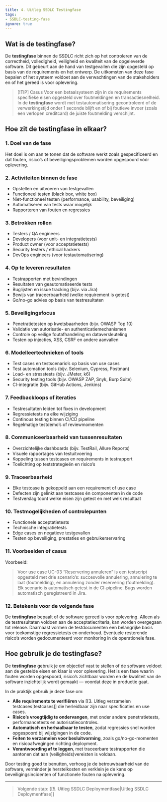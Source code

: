 ```yaml
---
title: 4. Uitleg SSDLC Testingfase
tags:
- SSDLC-testing-fase
ignore: true
---
```


## Wat is de testingfase?
De **testingfase** binnen de SSDLC richt zich op het controleren van de correctheid, volledigheid, veiligheid en kwaliteit van de opgeleverde software. Dit gebeurt aan de hand van testgevallen die zijn opgesteld op basis van de requirements en het ontwerp. De uitkomsten van deze fase bepalen of het systeem voldoet aan de verwachtingen van de stakeholders en of het gereed is voor oplevering.

> [!TIP] Casus
> Voor een betaalsysteem zijn in de requirements specifieke eisen opgesteld over foutmeldingen en transactiesnelheid. In de **testingfase** wordt met testautomatisering gecontroleerd of de verwerkingstijd onder 1 seconde blijft en of bij foutieve invoer (zoals een verlopen creditcard) de juiste foutmelding verschijnt.

## Hoe zit de testingfase in elkaar?
### 1. Doel van de fase
Het doel is om aan te tonen dat de software werkt zoals gespecificeerd en dat fouten, risico’s of beveiligingsproblemen worden opgespoord vóór oplevering.

### 2. Activiteiten binnen de fase
- Opstellen en uitvoeren van testgevallen
- Functioneel testen (black box, white box)
- Niet-functioneel testen (performance, usability, beveiliging)
- Automatiseren van tests waar mogelijk
- Rapporteren van fouten en regressies

### 3. Betrokken rollen
- Testers / QA engineers
- Developers (voor unit- en integratietests)
- Product owner (voor acceptatietests)
- Security testers / ethical hackers
- DevOps engineers (voor testautomatisering)

### 4. Op te leveren resultaten
- Testrapporten met bevindingen
- Resultaten van geautomatiseerde tests
- Buglijsten en issue tracking (bijv. via Jira)
- Bewijs van traceerbaarheid (welke requirement is getest)
- Go/no-go advies op basis van testresultaten

### 5. Beveiligingsfocus
- Penetratietesten op kwetsbaarheden (bijv. OWASP Top 10)
- Validatie van autorisatie- en authenticatiemechanismen
- Controle op veilige foutafhandeling en dataversleuteling
- Testen op injecties, XSS, CSRF en andere aanvallen

### 6. Modelleertechnieken of tools
- Test cases en testscenario’s op basis van use cases
- Test automation tools (bijv. Selenium, Cypress, Postman)
- Load- en stresstests (bijv. JMeter, k6)
- Security testing tools (bijv. OWASP ZAP, Snyk, Burp Suite)
- CI-integratie (bijv. GitHub Actions, Jenkins)

### 7. Feedbackloops of iteraties
- Testresultaten leiden tot fixes in development
- Regressietests na elke wijziging
- Continous testing binnen CI/CD pipeline
- Regelmatige testdemo’s of reviewmomenten

### 8. Communiceerbaarheid van tussenresultaten
- Overzichtelijke dashboards (bijv. TestRail, Allure Reports)
- Visuele rapportages van testuitvoering
- Koppeling tussen testcases en requirements in testrapport
- Toelichting op teststrategieën en risico’s

### 9. Traceerbaarheid
- Elke testcase is gekoppeld aan een requirement of use case
- Defecten zijn gelinkt aan testcases én componenten in de code
- Testverslag toont welke eisen zijn getest en met welk resultaat

### 10. Testmogelijkheden of controlepunten
- Functionele acceptatietests
- Technische integratietests
- Edge cases en negatieve testgevallen
- Testen op beveiliging, prestaties en gebruikerservaring

### 11. Voorbeelden of casus
Voorbeeld:
> Voor use case UC-03 “Reservering annuleren” is een testscript opgesteld met drie scenario’s: succesvolle annulering, annulering te laat (foutmelding), en annulering zonder reservering (foutmelding). Elk scenario is automatisch getest in de CI-pipeline. Bugs worden automatisch geregistreerd in Jira.

### 12. Betekenis voor de volgende fase
De **testingfase** bepaalt of de software gereed is voor oplevering. Alleen als de testresultaten voldoen aan de acceptatiecriteria, kan worden overgegaan tot release. Daarnaast vormen de testdocumenten een belangrijke basis voor toekomstige regressietests en onderhoud. Eventuele resterende risico’s worden gedocumenteerd voor monitoring in de operationele fase.

## Hoe gebruik je de testingfase?
De **testingfase** gebruik je om objectief vast te stellen of de software voldoet aan de gestelde eisen en klaar is voor oplevering. Het is een fase waarin fouten worden opgespoord, risico’s zichtbaar worden en de kwaliteit van de software inzichtelijk wordt gemaakt — voordat deze in productie gaat.

In de praktijk gebruik je deze fase om:
- **Alle requirements te verifiëren** via [[3. Uitleg verzamelen testcases|testcases]] die herleidbaar zijn naar specificaties en use cases.
- **Risico’s vroegtijdig te ondervangen**, met onder andere penetratietests, performancetests en autorisatiecontroles.
- **Automatisch en herhaalbaar te testen**, zodat regressies snel worden opgespoord bij wijzigingen in de code.
- **Feiten te verzamelen voor besluitvorming**, zoals go/no-go-momenten en risicoafwegingen richting deployment.
- **Verantwoording af te leggen**, met traceerbare testrapporten die aantonen dat aan (veiligheids)vereisten is voldaan.

Door testing goed te benutten, verhoog je de betrouwbaarheid van de software, verminder je herstelkosten en verklein je de kans op beveiligingsincidenten of functionele fouten na oplevering.

---

> Volgende stap: [[5. Uitleg SSDLC Deploymentfase|Uitleg SSDLC Deploymentfase]]
